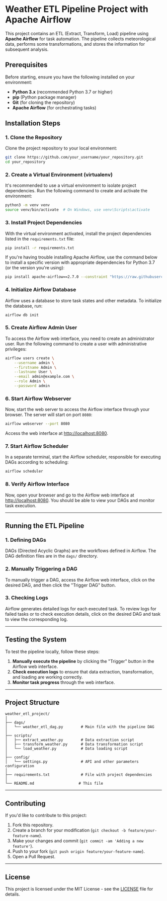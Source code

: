 # Weather ETL Pipeline Project with Apache Airflow

This project contains an ETL (Extract, Transform, Load) pipeline using **Apache Airflow** for task automation. The pipeline collects meteorological data, performs some transformations, and stores the information for subsequent analysis.

## Prerequisites

Before starting, ensure you have the following installed on your environment:

- **Python 3.x** (recommended Python 3.7 or higher)
- **pip** (Python package manager)
- **Git** (for cloning the repository)
- **Apache Airflow** (for orchestrating tasks)

## Installation Steps

### 1. Clone the Repository

Clone the project repository to your local environment:

```bash
git clone https://github.com/your_username/your_repository.git
cd your_repository
```

### 2. Create a Virtual Environment (virtualenv)

It's recommended to use a virtual environment to isolate project dependencies. Run the following command to create and activate the environment:

```bash
python3 -m venv venv
source venv/bin/activate  # On Windows, use venv\Scripts\activate
```

### 3. Install Project Dependencies

With the virtual environment activated, install the project dependencies listed in the `requirements.txt` file:

```bash
pip install -r requirements.txt
```

If you're having trouble installing Apache Airflow, use the command below to install a specific version with appropriate dependencies for Python 3.7 (or the version you're using):

```bash
pip install apache-airflow==2.7.0 --constraint "https://raw.githubusercontent.com/apache/airflow/constraints-2.7.0/constraints-3.7.txt"
```

### 4. Initialize Airflow Database

Airflow uses a database to store task states and other metadata. To initialize the database, run:

```bash
airflow db init
```

### 5. Create Airflow Admin User

To access the Airflow web interface, you need to create an administrator user. Run the following command to create a user with administrative privileges:

```bash
airflow users create \
    --username admin \
    --firstname Admin \
    --lastname User \
    --email admin@example.com \
    --role Admin \
    --password admin
```

### 6. Start Airflow Webserver

Now, start the web server to access the Airflow interface through your browser. The server will start on port `8080`:

```bash
airflow webserver --port 8080
```

Access the web interface at [http://localhost:8080](http://localhost:8080).

### 7. Start Airflow Scheduler

In a separate terminal, start the Airflow scheduler, responsible for executing DAGs according to scheduling:

```bash
airflow scheduler
```

### 8. Verify Airflow Interface

Now, open your browser and go to the Airflow web interface at [http://localhost:8080](http://localhost:8080). You should be able to view your DAGs and monitor task execution.

---

## Running the ETL Pipeline

### 1. Defining DAGs

DAGs (Directed Acyclic Graphs) are the workflows defined in Airflow. The DAG definition files are in the `dags/` directory.

### 2. Manually Triggering a DAG

To manually trigger a DAG, access the Airflow web interface, click on the desired DAG, and then click the "Trigger DAG" button.

### 3. Checking Logs

Airflow generates detailed logs for each executed task. To review logs for failed tasks or to check execution details, click on the desired DAG and task to view the corresponding log.

---

## Testing the System

To test the pipeline locally, follow these steps:

1. **Manually execute the pipeline** by clicking the "Trigger" button in the Airflow web interface.
2. **Check execution logs** to ensure that data extraction, transformation, and loading are working correctly.
3. **Monitor task progress** through the web interface.

---

## Project Structure

```
weather_etl_project/
│
├── dags/
│   └── weather_etl_dag.py        # Main file with the pipeline DAG
│
├── scripts/
│   ├── extract_weather.py        # Data extraction script
│   ├── transform_weather.py      # Data transformation script
│   └── load_weather.py           # Data loading script
│
├── config/
│   └── settings.py               # API and other parameters configuration
│
├── requirements.txt              # File with project dependencies
│
└── README.md                    # This file
```

---

## Contributing

If you'd like to contribute to this project:

1. Fork this repository.
2. Create a branch for your modification (`git checkout -b feature/your-feature-name`).
3. Make your changes and commit (`git commit -am 'Adding a new feature'`).
4. Push to your fork (`git push origin feature/your-feature-name`).
5. Open a Pull Request.

---

## License

This project is licensed under the MIT License - see the [LICENSE](LICENSE) file for details.
